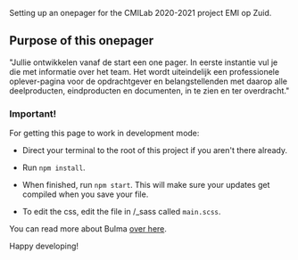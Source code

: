 Setting up an onepager for the CMILab 2020-2021 project EMI op Zuid. 

## Purpose of this onepager
"Jullie ontwikkelen vanaf de start een one pager. In eerste instantie vul je die met informatie over het team.
Het wordt uiteindelijk een professionele oplever-pagina voor de opdrachtgever en belangstellenden met
daarop alle deelproducten, eindproducten en documenten, in te zien en ter overdracht."

### Important!

For getting this page to work in development mode:

* Direct your terminal to the root of this project if you aren't there already.
* Run `npm install`.
* When finished, run `npm start`. This will make sure your updates get compiled when you save your file.
  
* To edit the css, edit the file in /_sass called `main.scss`.

You can read more about Bulma [over here](https://bulma.io/documentation/).

Happy developing!